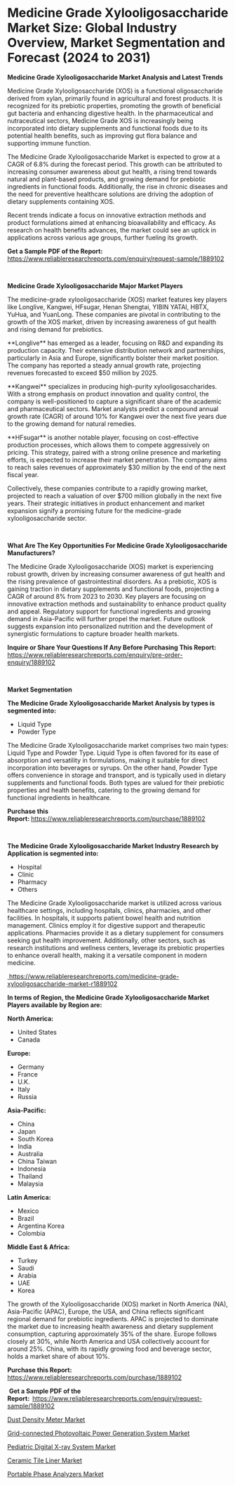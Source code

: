 <p><h1>Medicine Grade Xylooligosaccharide Market Size: Global Industry Overview, Market Segmentation and Forecast (2024 to 2031)</h1></p><p><strong>Medicine Grade Xylooligosaccharide Market Analysis and Latest Trends</strong></p>
<p><p>Medicine Grade Xylooligosaccharide (XOS) is a functional oligosaccharide derived from xylan, primarily found in agricultural and forest products. It is recognized for its prebiotic properties, promoting the growth of beneficial gut bacteria and enhancing digestive health. In the pharmaceutical and nutraceutical sectors, Medicine Grade XOS is increasingly being incorporated into dietary supplements and functional foods due to its potential health benefits, such as improving gut flora balance and supporting immune function.</p><p>The Medicine Grade Xylooligosaccharide Market is expected to grow at a CAGR of 6.8% during the forecast period. This growth can be attributed to increasing consumer awareness about gut health, a rising trend towards natural and plant-based products, and growing demand for prebiotic ingredients in functional foods. Additionally, the rise in chronic diseases and the need for preventive healthcare solutions are driving the adoption of dietary supplements containing XOS. </p><p>Recent trends indicate a focus on innovative extraction methods and product formulations aimed at enhancing bioavailability and efficacy. As research on health benefits advances, the market could see an uptick in applications across various age groups, further fueling its growth.</p></p>
<p><strong>Get a Sample PDF of the Report:&nbsp;</strong> <a href="https://www.reliableresearchreports.com/enquiry/request-sample/1889102?utm_campaign=11&utm_medium=2&utm_source=Github&utm_content=ia&utm_term=24102024&utm_id=medicine-grade-xylooligosaccharide">https://www.reliableresearchreports.com/enquiry/request-sample/1889102</a></p>
<p>&nbsp;</p>
<p><strong>Medicine Grade Xylooligosaccharide Major Market Players</strong></p>
<p><p>The medicine-grade xylooligosaccharide (XOS) market features key players like Longlive, Kangwei, HFsugar, Henan Shengtai, YIBIN YATAI, HBTX, YuHua, and YuanLong. These companies are pivotal in contributing to the growth of the XOS market, driven by increasing awareness of gut health and rising demand for prebiotics.</p><p>**Longlive** has emerged as a leader, focusing on R&D and expanding its production capacity. Their extensive distribution network and partnerships, particularly in Asia and Europe, significantly bolster their market position. The company has reported a steady annual growth rate, projecting revenues forecasted to exceed $50 million by 2025. </p><p>**Kangwei** specializes in producing high-purity xylooligosaccharides. With a strong emphasis on product innovation and quality control, the company is well-positioned to capture a significant share of the academic and pharmaceutical sectors. Market analysts predict a compound annual growth rate (CAGR) of around 10% for Kangwei over the next five years due to the growing demand for natural remedies.</p><p>**HFsugar** is another notable player, focusing on cost-effective production processes, which allows them to compete aggressively on pricing. This strategy, paired with a strong online presence and marketing efforts, is expected to increase their market penetration. The company aims to reach sales revenues of approximately $30 million by the end of the next fiscal year.</p><p>Collectively, these companies contribute to a rapidly growing market, projected to reach a valuation of over $700 million globally in the next five years. Their strategic initiatives in product enhancement and market expansion signify a promising future for the medicine-grade xylooligosaccharide sector.</p></p>
<p>&nbsp;</p>
<p><strong>What Are The Key Opportunities For Medicine Grade Xylooligosaccharide Manufacturers?</strong></p>
<p><p>The Medicine Grade Xylooligosaccharide (XOS) market is experiencing robust growth, driven by increasing consumer awareness of gut health and the rising prevalence of gastrointestinal disorders. As a prebiotic, XOS is gaining traction in dietary supplements and functional foods, projecting a CAGR of around 8% from 2023 to 2030. Key players are focusing on innovative extraction methods and sustainability to enhance product quality and appeal. Regulatory support for functional ingredients and growing demand in Asia-Pacific will further propel the market. Future outlook suggests expansion into personalized nutrition and the development of synergistic formulations to capture broader health markets.</p></p>
<p><strong>Inquire or Share Your Questions If Any Before Purchasing This Report:</strong> <a href="https://www.reliableresearchreports.com/enquiry/pre-order-enquiry/1889102?utm_campaign=11&utm_medium=2&utm_source=Github&utm_content=ia&utm_term=24102024&utm_id=medicine-grade-xylooligosaccharide">https://www.reliableresearchreports.com/enquiry/pre-order-enquiry/1889102</a></p>
<p>&nbsp;</p>
<p><strong>Market Segmentation</strong></p>
<p><strong>The Medicine Grade Xylooligosaccharide Market Analysis by types is segmented into:</strong></p>
<p><ul><li>Liquid Type</li><li>Powder Type</li></ul></p>
<p><p>The Medicine Grade Xylooligosaccharide market comprises two main types: Liquid Type and Powder Type. Liquid Type is often favored for its ease of absorption and versatility in formulations, making it suitable for direct incorporation into beverages or syrups. On the other hand, Powder Type offers convenience in storage and transport, and is typically used in dietary supplements and functional foods. Both types are valued for their prebiotic properties and health benefits, catering to the growing demand for functional ingredients in healthcare.</p></p>
<p><strong>Purchase this Report:&nbsp;</strong><a href="https://www.reliableresearchreports.com/purchase/1889102?utm_campaign=11&utm_medium=2&utm_source=Github&utm_content=ia&utm_term=24102024&utm_id=medicine-grade-xylooligosaccharide">https://www.reliableresearchreports.com/purchase/1889102</a></p>
<p>&nbsp;</p>
<p><strong>The Medicine Grade Xylooligosaccharide Market Industry Research by Application is segmented into:</strong></p>
<p><ul><li>Hospital</li><li>Clinic</li><li>Pharmacy</li><li>Others</li></ul></p>
<p><p>The Medicine Grade Xylooligosaccharide market is utilized across various healthcare settings, including hospitals, clinics, pharmacies, and other facilities. In hospitals, it supports patient bowel health and nutrition management. Clinics employ it for digestive support and therapeutic applications. Pharmacies provide it as a dietary supplement for consumers seeking gut health improvement. Additionally, other sectors, such as research institutions and wellness centers, leverage its prebiotic properties to enhance overall health, making it a versatile component in modern medicine.</p></p>
<p><a href="https://www.reliableresearchreports.com/medicine-grade-xylooligosaccharide-market-r1889102?utm_campaign=11&utm_medium=2&utm_source=Github&utm_content=ia&utm_term=24102024&utm_id=medicine-grade-xylooligosaccharide">&nbsp;https://www.reliableresearchreports.com/medicine-grade-xylooligosaccharide-market-r1889102</a></p>
<p><strong>In terms of Region, the Medicine Grade Xylooligosaccharide Market Players available by Region are:</strong></p>
<p>
    <p> <strong> North America: </strong>
        <ul>
            <li>United States</li>
            <li>Canada</li>
        </ul>
        </p> 
    <p> <strong> Europe: </strong>
        <ul>
            <li>Germany</li>
            <li>France</li>
            <li>U.K.</li>
            <li>Italy</li>
            <li>Russia</li>
        </ul>
        </p> 
    <p> <strong> Asia-Pacific: </strong>
        <ul>
            <li>China</li>
            <li>Japan</li>
            <li>South Korea</li>
            <li>India</li>
            <li>Australia</li>
            <li>China Taiwan</li>
            <li>Indonesia</li>
            <li>Thailand</li>
            <li>Malaysia</li>
        </ul>
        </p> 
    <p> <strong> Latin America: </strong>
        <ul>
            <li>Mexico</li>
            <li>Brazil</li>
            <li>Argentina Korea</li>
            <li>Colombia</li>
        </ul>
        </p> 
    <p> <strong> Middle East & Africa: </strong>
        <ul>
            <li>Turkey</li>
            <li>Saudi</li>
            <li>Arabia</li>
            <li>UAE</li>
            <li>Korea</li>
        </ul>
    </p>
    </p>
<p><p>The growth of the Xylooligosaccharide (XOS) market in North America (NA), Asia-Pacific (APAC), Europe, the USA, and China reflects significant regional demand for prebiotic ingredients. APAC is projected to dominate the market due to increasing health awareness and dietary supplement consumption, capturing approximately 35% of the share. Europe follows closely at 30%, while North America and USA collectively account for around 25%. China, with its rapidly growing food and beverage sector, holds a market share of about 10%.</p></p>
<p><strong>Purchase this Report: </strong><a href="https://www.reliableresearchreports.com/purchase/1889102?utm_campaign=11&utm_medium=2&utm_source=Github&utm_content=ia&utm_term=24102024&utm_id=medicine-grade-xylooligosaccharide">https://www.reliableresearchreports.com/purchase/1889102</a></p>
<p>&nbsp;<strong>Get a Sample PDF of the Report:&nbsp;&nbsp;</strong><a href="https://www.reliableresearchreports.com/enquiry/request-sample/1889102?utm_campaign=11&utm_medium=2&utm_source=Github&utm_content=ia&utm_term=24102024&utm_id=medicine-grade-xylooligosaccharide">https://www.reliableresearchreports.com/enquiry/request-sample/1889102</a></p>
<p><strong></strong></p>
<p><p><a href="https://issuu.com/reportprime-2/docs/dust-density-meter-market-size-2030_8379c5ad4c782d?utm_campaign=11&utm_medium=2&utm_source=Github&utm_content=ia&utm_term=24102024&utm_id=medicine-grade-xylooligosaccharide">Dust Density Meter Market</a></p><p><a href="https://github.com/ambertqocronceb/Market-Research-Report-List-1/blob/main/grid-connected-photovoltaic-power-generation-system-market.md?utm_campaign=11&utm_medium=2&utm_source=Github&utm_content=ia&utm_term=24102024&utm_id=medicine-grade-xylooligosaccharide">Grid-connected Photovoltaic Power Generation System Market</a></p><p><a href="https://github.com/ellinutterosx5/Market-Research-Report-List-1/blob/main/pediatric-digital-x-ray-system-market.md?utm_campaign=11&utm_medium=2&utm_source=Github&utm_content=ia&utm_term=24102024&utm_id=medicine-grade-xylooligosaccharide">Pediatric Digital X-ray System Market</a></p><p><a href="https://issuu.com/reportprime-2/docs/ceramic-tile-liner-market-size-2030_0896dcfec89cc6?utm_campaign=11&utm_medium=2&utm_source=Github&utm_content=ia&utm_term=24102024&utm_id=medicine-grade-xylooligosaccharide">Ceramic Tile Liner Market</a></p><p><a href="https://www.linkedin.com/pulse/portable-phase-analyzers-market-trends-detailed-study-its-segmentation-3fi2f?utm_campaign=11&utm_medium=2&utm_source=Github&utm_content=ia&utm_term=24102024&utm_id=medicine-grade-xylooligosaccharide">Portable Phase Analyzers Market</a></p></p>